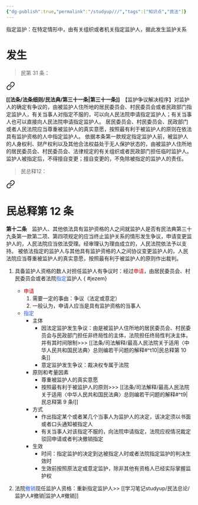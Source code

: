 ```yaml
---
{"dg-publish":true,"permalink":"/studyup///","tags":["知识点","民法"]}
---
```


指定监护：在特定情形中，由有关组织或者机关指定监护人，据此发生监护关系
# 发生
>民第 31 条：
<div class="transclusion internal-embed is-loaded"><a class="markdown-embed-link" href="/////#t31" aria-label="Open link"><svg xmlns="http://www.w3.org/2000/svg" width="24" height="24" viewBox="0 0 24 24" fill="none" stroke="currentColor" stroke-width="2" stroke-linecap="round" stroke-linejoin="round" class="svg-icon lucide-link"><path d="M10 13a5 5 0 0 0 7.54.54l3-3a5 5 0 0 0-7.07-7.07l-1.72 1.71"></path><path d="M14 11a5 5 0 0 0-7.54-.54l-3 3a5 5 0 0 0 7.07 7.07l1.71-1.71"></path></svg></a><div class="markdown-embed">



**[[法条/法条细则/民法典/第三十一条\|第三十一条]]**　【监护争议解决程序】对监护人的确定有争议的，由被监护人住所地的居民委员会、村民委员会或者民政部门指定监护人，有关当事人对指定不服的，可以向人民法院申请指定监护人；有关当事人也可以直接向人民法院申请指定监护人。
居民委员会、村民委员会、民政部门或者人民法院应当尊重被监护人的真实意愿，按照最有利于被监护人的原则在依法具有监护资格的人中指定监护人。
依据本条第一款规定指定监护人前，被监护人的人身权利、财产权利以及其他合法权益处于无人保护状态的，由被监护人住所地的居民委员会、村民委员会、法律规定的有关组织或者民政部门担任临时监护人。
监护人被指定后，不得擅自变更；擅自变更的，不免除被指定的监护人的责任。 

</div></div>


> 民总释12： 
<div class="transclusion internal-embed is-loaded"><a class="markdown-embed-link" href="////#t12" aria-label="Open link"><svg xmlns="http://www.w3.org/2000/svg" width="24" height="24" viewBox="0 0 24 24" fill="none" stroke="currentColor" stroke-width="2" stroke-linecap="round" stroke-linejoin="round" class="svg-icon lucide-link"><path d="M10 13a5 5 0 0 0 7.54.54l3-3a5 5 0 0 0-7.07-7.07l-1.72 1.71"></path><path d="M14 11a5 5 0 0 0-7.54-.54l-3 3a5 5 0 0 0 7.07 7.07l1.71-1.71"></path></svg></a><div class="markdown-embed">

<div class="markdown-embed-title">

# 民总释第 12 条

</div>


**第十二条**　监护人、其他依法具有监护资格的人之间就监护人是否有民法典第三十九条第一款第二项、第四项规定的应当终止监护关系的情形发生争议，申请变更监护人的，人民法院应当依法受理。经审理认为理由成立的，人民法院依法予以支持。
被依法指定的监护人与其他具有监护资格的人之间协议变更监护人的，人民法院应当尊重被监护人的真实意愿，按照最有利于被监护人的原则作出裁判。 

</div></div>

1. 具备监护人资格的数人对担任监护人有争议时：经过<font color="#c00000">申请</font>，由居民委员会、村民委员会或者法院<font color="#245bdb">指定</font>监护人
{ #jezem}

	- <font color="#c00000">申请</font>
		1. 需要一定的事由：争议（法定或意定）
		2. 一般认为，申请人应当是具有监护资格的当事人
	- <font color="#245bdb">指定</font>
		- 主体
			- 因法定监护发生争议：由是被监护人住所地的居民委员会、村民委员会与民政部门担任非终局性的主体，法院担任终局性判决主体，并有其时间限制>>> [[法条/司法解释/最高人民法院关于适用〈中华人民共和国民法典〉总则编若干问题的解释#^t10\|民总释第 10 条]] 
			- 意定监护发生争议：裁决权专属于法院
		- 原则和考量因素
			- 尊重被监护人的真实意愿
			- 按照最有利于被监护人的原则>>> [[法条/司法解释/最高人民法院关于适用〈中华人民共和国民法典〉总则编若干问题的解释#^t9\|民总释第 9 条Ⅰ]]
		- 方式
			- 作出指定某个或者某几个当事人为监护人的决定，该决定须以书面或者口头通知被指定人
			- 有关当事人对该指定不服的，向法院申请指定，法院应视情况裁定驳回申请或者判决撤销指定
		- 生效
			- 时间：指定监护的决定到达被指定人时或者法院指定监护的判决生效时
			- 生效前按照原法定或意定监护，除非其他有资格人已经实际掌握监护权
2. 法院<font color="#245bdb">撤销</font>现任监护人资格：重新指定监护人>> [[学习笔记studyup/民法总论/监护人#撤销\|监护人#撤销]]